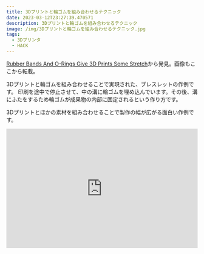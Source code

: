 ```yaml
---
title: 3Dプリントと輪ゴムを組み合わせるテクニック
date: 2023-03-12T23:27:39.470571
description: 3Dプリントと輪ゴムを組み合わせるテクニック
image: /img/3Dプリントと輪ゴムを組み合わせるテクニック.jpg
tags:
  - 3Dプリンタ
  - HACK
---
```

[Rubber Bands And O-Rings Give 3D Prints Some Stretch](https://hackaday.com/2023/02/26/rubber-bands-and-o-rings-give-3d-prints-some-stretch/)から発見。画像もここから転載。

3Dプリントと輪ゴムを組み合わせることで実現された、ブレスレットの作例です。
印刷を途中で停止させて、中の溝に輪ゴムを埋め込んでいます。その後、溝にふたをするため輪ゴムが成果物の内部に固定されるという作り方です。

3Dプリントとほかの素材を組み合わせることで製作の幅が広がる面白い作例です。


<iframe width="100%" height="315" src="https://www.youtube.com/embed/uZtalsCB6z4" title="YouTube video player" frameborder="0" allow="accelerometer; autoplay; clipboard-write; encrypted-media; gyroscope; picture-in-picture" allowfullscreen></iframe>


